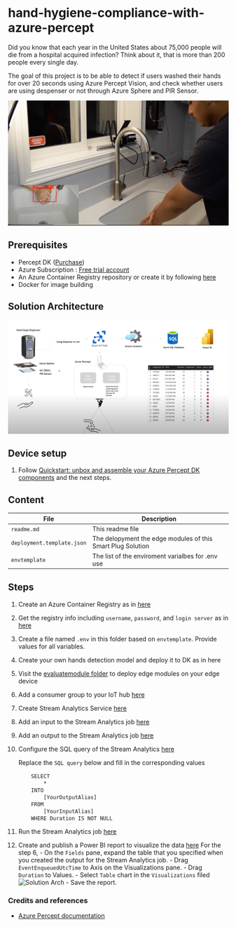 # hand-hygiene-compliance-with-azure-percept

Did you know that each year in the United States about 75,000 people will die from a hospital acquired infection? Think about it, that is more than 200 people every single day.

The goal of this project is to be able to detect if users washed their hands for over 20 seconds using Azure Percept Vision, and check whether users are using despenser or not through Azure Sphere and PIR Sensor.

![scenario](docs/images/hand-washing.png)

## Prerequisites
- Percept DK ([Purchase](https://www.microsoft.com/en-us/store/build/azure-percept/8v2qxmzbz9vc))
- Azure Subscription : [Free trial account](https://azure.microsoft.com/en-us/free/)
- An Azure Container Registry repository or create it by following [here](https://docs.microsoft.com/en-us/azure/iot-edge/tutorial-develop-for-linux?view=iotedge-2020-11#create-a-container-registry)
- Docker for image building

## Solution Architecture
![Solution Arch](docs/images/sw-arch-hands.png)

## Device setup
1. Follow [Quickstart: unbox and assemble your Azure Percept DK components](https://docs.microsoft.com/en-us/azure/azure-percept/quickstart-percept-dk-unboxing) and the next steps.


## Content

| File             | Description                                                   |
|-------------------------|---------------------------------------------------------------|
| `readme.md`             | This readme file                                              |
| `deployment.template.json`    | The delopyment the edge modules of this Smart Plug Solution |
| `envtemplate`    | The list of the enviroment varialbes for .env use |


## Steps
1. Create an Azure Container Registry as in [here](https://docs.microsoft.com/en-us/azure/container-registry/container-registry-get-started-portal)

2. Get the registry info including `username`, `password`, and `login server` as in [here](https://docs.microsoft.com/en-us/azure/container-registry/container-registry-tutorial-prepare-registry#enable-admin-account)

3. Create a file named `.env` in this folder based on `envtemplate`. Provide values for all variables.

4. Create your own hands detection model and deploy it to DK as in here

5. Visit the [evaluatemodule folder](https://github.com/leannhuang/hand-hygiene-compliance-with-azure-percept/tree/main/modules/evaluatemodule) to deploy edge modules on your edge device

6. Add a consumer group to your IoT hub [here](https://docs.microsoft.com/en-us/azure/iot-hub/iot-hub-live-data-visualization-in-power-bi#add-a-consumer-group-to-your-iot-hub)

7. Create Stream Analytics Service [here](https://docs.microsoft.com/en-us/azure/iot-hub/iot-hub-live-data-visualization-in-power-bi#create-a-stream-analytics-job)

8. Add an input to the Stream Analytics job [here](https://docs.microsoft.com/en-us/azure/iot-hub/iot-hub-live-data-visualization-in-power-bi#add-an-input-to-the-stream-analytics-job)

9. Add an output to the Stream Analytics job [here](https://docs.microsoft.com/en-us/azure/iot-hub/iot-hub-live-data-visualization-in-power-bi#add-an-output-to-the-stream-analytics-job)

10. Configure the SQL query of the Stream Analytics [here](https://docs.microsoft.com/en-us/azure/iot-hub/iot-hub-live-data-visualization-in-power-bi#configure-the-query-of-the-stream-analytics-job)

    Replace the `SQL query` below and fill in the corresponding values
    ```
        SELECT
            *
        INTO
            [YourOutputAlias]
        FROM
            [YourInputAlias]
        WHERE Duration IS NOT NULL
    ```

11. Run the Stream Analytics job [here](https://docs.microsoft.com/en-us/azure/iot-hub/iot-hub-live-data-visualization-in-power-bi#run-the-stream-analytics-job)
   
12.  Create and publish a Power BI report to visualize the data [here](https://docs.microsoft.com/en-us/azure/iot-hub/iot-hub-live-data-visualization-in-power-bi#create-and-publish-a-power-bi-report-to-visualize-the-data) 
    For the step 6,
    - On the `Fields` pane, expand the table that you specified when you created the output for the Stream Analytics job.
    - Drag `EventEnqueuedUtcTime` to Axis on the Visualizations pane.
    - Drag `Duration` to Values.
    - Select `Table` chart in the `Visualizations` filed
        ![Solution Arch](docs/images/image_9.png)
    - Save the report.
    
### Credits and references
- [Azure Percept documentation](https://docs.microsoft.com/en-us/azure/azure-percept/)
